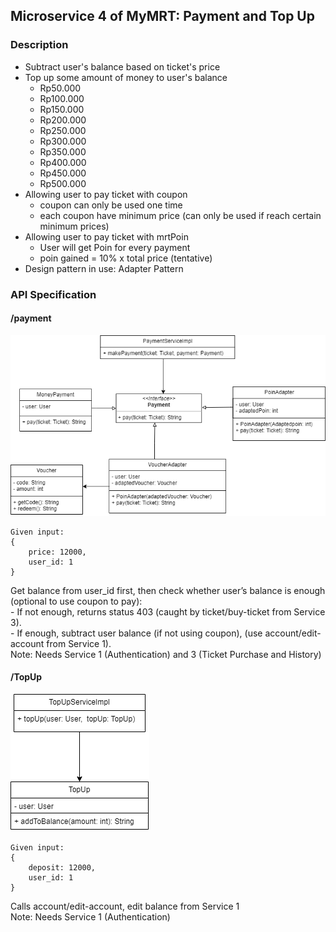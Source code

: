 ## Microservice 4 of MyMRT: Payment and Top Up

### Description
- Subtract user's balance based on ticket's price
- Top up some amount of money to user's balance
  - Rp50.000
  - Rp100.000
  - Rp150.000
  - Rp200.000
  - Rp250.000
  - Rp300.000
  - Rp350.000
  - Rp400.000
  - Rp450.000
  - Rp500.000
- Allowing user to pay ticket with coupon
  - coupon can only be used one time
  - each coupon have minimum price (can only be used if reach certain minimum prices)
- Allowing user to pay ticket with mrtPoin
  - User will get Poin for every payment
  - poin gained = 10% x total price (tentative)
- Design pattern in use: Adapter Pattern

### API Specification
#### /payment
![Diagram UML payment](Payment.png.png)
``` 
Given input:
{
    price: 12000,
    user_id: 1
}

 ```
Get balance from user_id first, then check whether user’s balance is enough (optional to use coupon to pay):
<br>- If not enough, returns status 403 (caught by ticket/buy-ticket from Service 3).
<br>- If enough, subtract user balance (if not using coupon), (use account/edit-account from Service 1).
<br> Note: Needs Service 1 (Authentication) and 3 (Ticket Purchase and History)

#### /TopUp
![Diagram UML topup](TopUp.png.png)
``` 
Given input:
{
    deposit: 12000,
    user_id: 1
}
 ```
Calls account/edit-account, edit balance from Service 1 
<br> Note: Needs Service 1 (Authentication)

